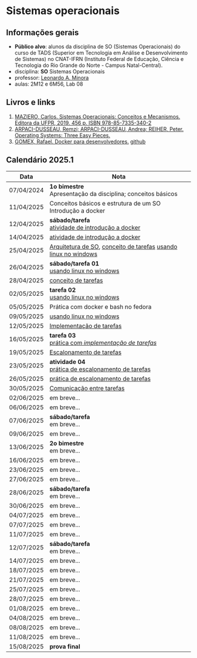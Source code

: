 # Sistemas operacionais

## Informações gerais
- **Público alvo**: alunos da disciplina de SO (Sistemas Operacionais) do curso de TADS (Superior em Tecnologia em Análise e Desenvolvimento de Sistemas) no CNAT-IFRN (Instituto Federal de Educação, Ciência e Tecnologia do Rio Grande do Norte - Campus Natal-Central).
- disciplina: **SO** Sistemas Operacionais
- professor: [Leonardo A. Minora](https://github.com/leonardo-minora)
- aulas: 2M12 e 6M56, Lab 08

## Livros e links

1. [MAZIERO, Carlos. Sistemas Operacionais: Conceitos e Mecanismos. Editora da UFPR, 2019. 456 p. ISBN 978-85-7335-340-2](https://wiki.inf.ufpr.br/maziero/doku.php?id=socm:start)
2. [ARPACI-DUSSEAU, Remzi; ARPACI-DUSSEAU, Andrea; REIHER, Peter. Operating Systems: Three Easy Pieces.](https://pages.cs.wisc.edu/~remzi/OSTEP/)
3. [GOMEX, Rafael. Docker para desenvolvedores.](https://leanpub.com/dockerparadesenvolvedores) [github](https://github.com/gomex/docker-para-desenvolvedores)

## Calendário 2025.1

| Data       | Nota |
| ---------- | ---- |
| 07/04/2024 | **1o bimestre**<br />Apresentação da disciplina; conceitos básicos |
| 11/04/2025 | Conceitos básicos e estrutura de um SO<br />Introdução a docker |
| 12/04/2025 | **sábado/tarefa**<br />[atividade de introdução a docker](https://github.com/sistemas-operacionais/2025-1-atividade-01-docker-introducao) |
| 14/04/2025 | [atividade de introdução a docker](https://github.com/sistemas-operacionais/2025-1-atividade-01-docker-introducao) |
| 25/04/2025 | [Arquitetura de SO](https://wiki.inf.ufpr.br/maziero/lib/exe/fetch.php?media=socm:socm-03.pdf), [conceito de tarefas](https://wiki.inf.ufpr.br/maziero/lib/exe/fetch.php?media=socm:socm-04.pdf) [usando linux no windows](https://github.com/sistemas-operacionais/2025-1-atividade-02-docker-linux-introducao) |
| 26/04/2025 | **sábado/tarefa 01**<br />[usando linux no windows](https://github.com/sistemas-operacionais/2025-1-atividade-02-docker-linux-introducao) |
| 28/04/2025 | [conceito de tarefas](https://wiki.inf.ufpr.br/maziero/lib/exe/fetch.php?media=socm:socm-04.pdf) |
| 02/05/2025 | **tarefa 02**<br />[usando linux no windows](https://github.com/sistemas-operacionais/2025-1-atividade-02-docker-linux-introducao) |
| 05/05/2025 | Prática com docker e bash no fedora |
| 09/05/2025 | [usando linux no windows](https://github.com/sistemas-operacionais/2025-1-atividade-02-docker-linux-introducao) |
| 12/05/2025 | [Implementação de tarefas](https://wiki.inf.ufpr.br/maziero/lib/exe/fetch.php?media=socm:socm-05.pdf) |
| 16/05/2025 | **tarefa 03**<br />[prática com _implementação de tarefas_](https://github.com/sistemas-operacionais/2025-1-atividade-03-tarefas) |
| 19/05/2025 | [Escalonamento de tarefas](https://wiki.inf.ufpr.br/maziero/lib/exe/fetch.php?media=socm:socm-06.pdf) |
| 23/05/2025 | **atividade 04**<br />[prática de escalonamento de tarefas](https://github.com/sistemas-operacionais/2025-1-atividade-04-escolonador) |
| 26/05/2025 | [prática de escalonamento de tarefas](https://github.com/sistemas-operacionais/2025-1-atividade-04-escolonador) |
| 30/05/2025 | [Comunicação entre tarefas]() |
| 02/06/2025 | em breve... |
| 06/06/2025 | em breve... |
| 07/06/2025 | **sábado/tarefa**<br />em breve... |
| 09/06/2025 | em breve... |
| 13/06/2025 | **2o bimestre**<br />em breve... |
| 16/06/2025 | em breve... |
| 23/06/2025 | em breve... |
| 27/06/2025 | em breve... |
| 28/06/2025 | **sábado/tarefa**<br />em breve... |
| 30/06/2025 | em breve... |
| 04/07/2025 | em breve... |
| 07/07/2025 | em breve... |
| 11/07/2025 | em breve... |
| 12/07/2025 | **sábado/tarefa**<br />em breve... |
| 14/07/2025 | em breve... |
| 18/07/2025 | em breve... |
| 21/07/2025 | em breve... |
| 25/07/2025 | em breve... |
| 28/07/2025 | em breve... |
| 01/08/2025 | em breve... |
| 04/08/2025 | em breve... |
| 08/08/2025 | em breve... |
| 11/08/2025 | em breve... |
| 15/08/2025 | **prova final** |
